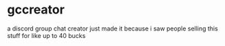 # gccreator
a discord group chat creator just made it because i saw people selling this stuff for like up to 40 bucks 
